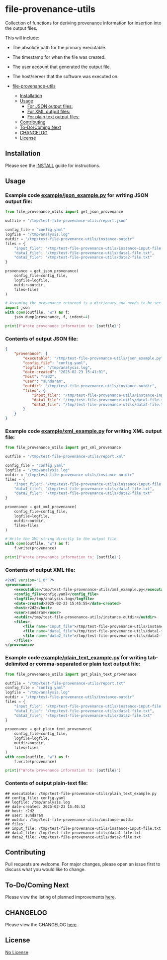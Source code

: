 # file-provenance-utils
Collection of functions for deriving provenance information for insertion into the output files.

This will include:
- The absolute path for the primary executable.
- The timestamp for when the file was created.
- The user account that generated the output file.
- The host/server that the software was executed on.


- [file-provenance-utils](#file-provenance-utils)
  - [Installation](#installation)
  - [Usage](#usage)
    - [For JSON output files:](#example-code-examplejson_examplepy-for-writing-json-output-file)
    - [For XML output files:](#example-code-examplexml_examplepy-for-writing-xml-output-file)
    - [For plain text output files:](#example-code-exampleplain_text_examplepy-for-writing-tab-delimited-or-comma-separated-or-plain-text-output-file)
  - [Contributing](#contributing)
  - [To-Do/Coming Next](#to-docoming-next)
  - [CHANGELOG](#changelog)
  - [License](#license)


## Installation

Please see the [INSTALL](docs/INSTALL.md) guide for instructions.

## Usage

### Example code [example/json_example.py](examples/json_example.py) for writing JSON output file:


```python
from file_provenance_utils import get_json_provenance

outfile = "/tmp/test-file-provenance-utils/report.json"

config_file = "config.yaml"
logfile = "/tmp/analysis.log"
outdir = "/tmp/test-file-provenance-utils/instance-outdir"
files = {
    "input_file": "/tmp/test-file-provenance-utils/instance-input-file.txt",
    "data1_file": "/tmp/test-file-provenance-utils/data1-file.txt",
    "data2_file": "/tmp/test-file-provenance-utils/data2-file.txt"
}

provenance = get_json_provenance(
    config_file=config_file,
    logfile=logfile,
    outdir=outdir,
    files=files
)

# Assuming the provenance returned is a dictionary and needs to be serialized to JSON
import json
with open(outfile, "w") as f:
    json.dump(provenance, f, indent=4)

print(f"Wrote provenance information to: {outfile}")
```

### Contents of output JSON file:

```json
{
    "provenance": {
        "executable": "/tmp/test-file-provenance-utils/json_example.py",
        "config_file": "config.yaml",
        "logfile": "/tmp/analysis.log",
        "date-created": "2025-02-23 15:41:01",
        "host": "r2d2",
        "user": "sundaram",
        "outdir": "/tmp/test-file-provenance-utils/instance-outdir",
        "files": {
            "input_file": "/tmp/test-file-provenance-utils/instance-input-file.txt",
            "data1_file": "/tmp/test-file-provenance-utils/data1-file.txt",
            "data2_file": "/tmp/test-file-provenance-utils/data2-file.txt"
        }
    }
}
```

### Example code [example/xml_example.py](examples/xml_example.py) for writing XML output file:

```python
from file_provenance_utils import get_xml_provenance

outfile = "/tmp/test-file-provenance-utils/report.xml"

config_file = "config.yaml"
logfile = "/tmp/analysis.log"
outdir = "/tmp/test-file-provenance-utils/instance-outdir"
files = {
    "input_file": "/tmp/test-file-provenance-utils/instance-input-file.txt",
    "data1_file": "/tmp/test-file-provenance-utils/data1-file.txt",
    "data2_file": "/tmp/test-file-provenance-utils/data2-file.txt"
}

provenance = get_xml_provenance(
    config_file=config_file,
    logfile=logfile,
    outdir=outdir,
    files=files
)

# Write the XML string directly to the output file
with open(outfile, "w") as f:
    f.write(provenance)

print(f"Wrote provenance information to: {outfile}")
```

### Contents of output XML file:

```xml
<?xml version="1.0" ?>
<provenance>
    <executable>/tmp/test-file-provenance-utils/xml_example.py</executable>
    <config_file>config.yaml</config_file>
    <logfile>/tmp/analysis.log</logfile>
    <date-created>2025-02-23 15:45:55</date-created>
    <host>r2d2</host>
    <user>sundaram</user>
    <outdir>/tmp/test-file-provenance-utils/instance-outdir</outdir>
    <files>
        <file name="input_file">/tmp/test-file-provenance-utils/instance-input-file.txt</file>
        <file name="data1_file">/tmp/test-file-provenance-utils/data1-file.txt</file>
        <file name="data2_file">/tmp/test-file-provenance-utils/data2-file.txt</file>
    </files>
</provenance>
```


### Example code [example/plain_text_example.py](examples/plain_text_example.py) for writing tab-delimited or comma-separated or plain text output file:


```python
from file_provenance_utils import get_plain_text_provenance

outfile = "/tmp/test-file-provenance-utils/report.txt"
config_file = "config.yaml"
logfile = "/tmp/analysis.log"
outdir = "/tmp/test-file-provenance-utils/instance-outdir"
files = {
    "input_file": "/tmp/test-file-provenance-utils/instance-input-file.txt",
    "data1_file": "/tmp/test-file-provenance-utils/data1-file.txt",
    "data2_file": "/tmp/test-file-provenance-utils/data2-file.txt"
}

provenance = get_plain_text_provenance(
    config_file=config_file,
    logfile=logfile,
    outdir=outdir,
    files=files
)
with open(outfile, "w") as f:
    f.write(provenance)

print(f"Wrote provenance information to: {outfile}")
```

### Contents of output plain-text file:

```text
## executable: /tmp/test-file-provenance-utils/plain_text_example.py
## config_file: config.yaml
## logfile: /tmp/analysis.log
## date-created: 2025-02-23 15:40:52
## host: r2d2
## user: sundaram
## outdir: /tmp/test-file-provenance-utils/instance-outdir
## files:
## input_file: /tmp/test-file-provenance-utils/instance-input-file.txt
## data1_file: /tmp/test-file-provenance-utils/data1-file.txt
## data2_file: /tmp/test-file-provenance-utils/data2-file.txt
```

## Contributing

Pull requests are welcome. For major changes, please open an issue first
to discuss what you would like to change.

## To-Do/Coming Next

Please view the listing of planned improvements [here](docs/TODO.md).

## CHANGELOG

Please view the CHANGELOG [here](docs/CHANGELOG.md).

## License

[No License](docs/LICENSE)
